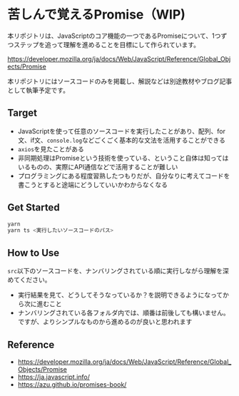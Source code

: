 # 苦しんで覚えるPromise（WIP)

本リポジトリは、JavaScriptのコア機能の一つであるPromiseについて、1つずつステップを追って理解を進めることを目標にして作られています。

https://developer.mozilla.org/ja/docs/Web/JavaScript/Reference/Global_Objects/Promise

本リポジトリにはソースコードのみを掲載し、解説などは別途教材やブログ記事として執筆予定です。

## Target

- JavaScriptを使って任意のソースコードを実行したことがあり、配列、for文、if文、`console.log`などごくごく基本的な文法を活用することができる
- `axios`を見たことがある
- 非同期処理はPromiseという技術を使っている、ということ自体は知ってはいるものの、実際にAPI通信などで活用することが難しい
- プログラミングにある程度習熟したつもりだが、自分なりに考えてコードを書こうとすると途端にどうしていいかわからなくなる

## Get Started

```sh
yarn
yarn ts <実行したいソースコードのパス>
```

## How to Use

`src`以下のソースコードを、ナンバリングされている順に実行しながら理解を深めてください。

- 実行結果を見て、どうしてそうなっているか？を説明できるようになってから次に進むこと
- ナンバリングされている各フォルダ内では、順番は前後しても構いません。ですが、よりシンプルなものから進めるのが良いと思われます

## Reference

- https://developer.mozilla.org/ja/docs/Web/JavaScript/Reference/Global_Objects/Promise
- https://ja.javascript.info/
- https://azu.github.io/promises-book/